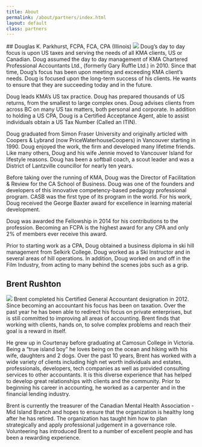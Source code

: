 ```yaml
---
title: About
permalink: /about/partners/index.html
layout: default
class: partners
---
```


<section>
<div class="wrapper">
<div class="partner-list">
<div class="partner-member">
## Douglas K. Parkhurst, FCPA, FCA, CPA (Illinois)
<img class="partner-img" src="/assets/img/staff/douglas_k._parkhurst.jpg">
Doug’s day to day focus is upon US taxes and serving the needs of all KMA clients, US or Canadian.  Doug assumed the day to day management of KMA Chartered Professional Accountants Ltd., (formerly Gary Ruffle Ltd.) in 2010.  Since that time, Doug’s focus has been upon meeting and exceeding KMA client’s needs.  Doug is focused upon the long-term success of his clients.  He wants to ensure that they are succeeding today and in the future.

Doug leads KMA’s US tax practice.  Doug has prepared thousands of US returns, from the smallest to large complex ones.  Doug advises clients from across BC on many US tax matters, both personal and corporate.  In addition to holding a US CPA, Doug is a Certified Acceptance Agent, able to assist individuals obtain a US Tax Number (Called an ITIN).

Doug graduated from Simon Fraser University and originally articled with Coopers & Lybrand (now PriceWaterhouseCoopers) in Vancouver starting in 1990.  Doug enjoyed the work, the firm and developed many lifetime friends.  Like many others, Doug and his wife Jennie moved to Vancouver Island for lifestyle reasons.  Doug has been a softball coach, a scout leader and was a District of Lantzville councillor for nearly ten years.

Before taking over the running of KMA, Doug was the Director of Facilitation & Review for the CA School of Business.  Doug was one of the founders and developers of this innovative competency-based pedagogy professional program.  CASB was the first type of its program in the world.  For his work, Doug received the George Baxter award for excellence in learning material development.

Doug was awarded the Fellowship in 2014 for his contributions to the profession.  Becoming an FCPA is the highest award for any CPA and only 2% of members ever receive this award.

Prior to starting work as a CPA, Doug obtained a business diploma in ski hill management from Selkirk College.  Doug worked as a Ski Instructor and in several areas of hill operations.  In addition, Doug worked on and off in the Film Industry, from acting to many behind the scenes jobs such as a grip.
</div>
</div>
</div>
</section>

<section>
<div class="wrapper">
<div class="partner-member">

## Brent Rushton
<img class="partner-img" src="/assets/img/staff/brent_rushton.jpg">
Brent completed his Certified General Accountant designation in 2012.  Since becoming an accountant his focus has been on taxation.  Over the past year he has been able to redirect his focus on private enterprises, but is still committed to improving all areas of accounting.   Brent finds that working with clients, hands on, to solve complex problems and reach their goal is a reward in itself.

He grew up in Courtenay before graduating at Camosun College in Victoria.  Being a “true island boy” he loves being on the ocean and hiking with his wife, daughters and 2 dogs.  Over the past 10 years, Brent has worked with a wide variety of clients including high net worth individuals and estates, professionals, developers, tech companies as well as provided consulting services to other accountants.  It is this diverse experience that has helped to develop great relationships with clients and the community.  Prior to beginning his career in accounting, he worked as a carpenter and in the financial lending industry.

Brent is currently the treasurer of the Canadian Mental Health Association - Mid Island Branch and hopes to ensure that the organization is healthy long after he has retired.  The organization has taught him how to plan strategically and apply professional judgement in a governance role.  Volunteering has introduced Brent to a number of excellent people and has been a rewarding experience.
</div>
</div>
</section>
